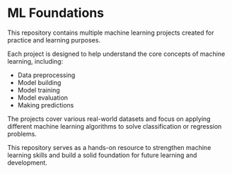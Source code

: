 # ML Foundations

This repository contains multiple machine learning projects created for practice and learning purposes. 

Each project is designed to help understand the core concepts of machine learning, including:

- Data preprocessing
- Model building
- Model training
- Model evaluation
- Making predictions

The projects cover various real-world datasets and focus on applying different machine learning algorithms to solve classification or regression problems.

This repository serves as a hands-on resource to strengthen machine learning skills and build a solid foundation for future learning and development.